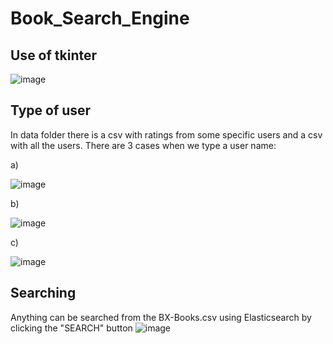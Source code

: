 # Book_Search_Engine

## Use of tkinter
![image](https://user-images.githubusercontent.com/93796754/197298814-5a7a2891-712f-4f89-9b8a-9f87aed7c29b.png)

## Type of user 
In data folder there is a csv with ratings from some specific users and a csv with all the users. There are 3 cases when we type a user name:

a)

![image](https://user-images.githubusercontent.com/93796754/197299059-478bc7ac-7063-4908-aaf0-1d955dd6829e.png)

b)

![image](https://user-images.githubusercontent.com/93796754/197299072-263d2c5b-377e-4622-99df-9f5397d2dcb3.png)

c)

![image](https://user-images.githubusercontent.com/93796754/197299086-b06c8de3-30a4-4557-b213-1187550bb355.png)


## Searching
Anything can be searched from the BX-Books.csv using Elasticsearch by clicking the "SEARCH" button 
![image](https://user-images.githubusercontent.com/93796754/197301225-b2f95543-ecac-4f68-8211-c575e2be2a75.png)


